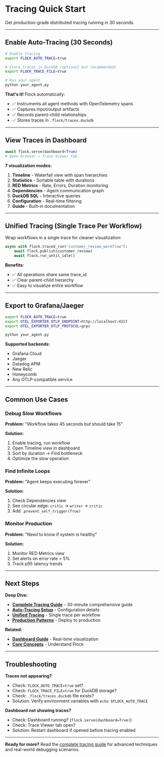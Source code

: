 # Tracing Quick Start

Get production-grade distributed tracing running in 30 seconds.

---

## Enable Auto-Tracing (30 Seconds)

```bash
# Enable tracing
export FLOCK_AUTO_TRACE=true

# Store traces in DuckDB (optional but recommended)
export FLOCK_TRACE_FILE=true

# Run your agent
python your_agent.py
```

**That's it!** Flock automatically:
- ✅ Instruments all agent methods with OpenTelemetry spans
- ✅ Captures input/output artifacts
- ✅ Records parent-child relationships
- ✅ Stores traces in `.flock/traces.duckdb`

---

## View Traces in Dashboard

```python
await flock.serve(dashboard=True)
# Open browser → Trace Viewer tab
```

**7 visualization modes:**
1. **Timeline** - Waterfall view with span hierarchies
2. **Statistics** - Sortable table with durations
3. **RED Metrics** - Rate, Errors, Duration monitoring
4. **Dependencies** - Agent communication graph
5. **DuckDB SQL** - Interactive queries
6. **Configuration** - Real-time filtering
7. **Guide** - Built-in documentation

---

## Unified Tracing (Single Trace Per Workflow)

Wrap workflows in a single trace for cleaner visualization:

```python
async with flock.traced_run("customer_review_workflow"):
    await flock.publish(customer_review)
    await flock.run_until_idle()
```

**Benefits:**
- ✅ All operations share same trace_id
- ✅ Clear parent-child hierarchy
- ✅ Easy to visualize entire workflow

---

## Export to Grafana/Jaeger

```bash
export FLOCK_AUTO_TRACE=true
export OTEL_EXPORTER_OTLP_ENDPOINT=http://localhost:4317
export OTEL_EXPORTER_OTLP_PROTOCOL=grpc

python your_agent.py
```

**Supported backends:**
- Grafana Cloud
- Jaeger
- Datadog APM
- New Relic
- Honeycomb
- Any OTLP-compatible service

---

## Common Use Cases

### Debug Slow Workflows

**Problem:** "Workflow takes 45 seconds but should take 15"

**Solution:**
1. Enable tracing, run workflow
2. Open Timeline view in dashboard
3. Sort by duration → Find bottleneck
4. Optimize the slow operation

### Find Infinite Loops

**Problem:** "Agent keeps executing forever"

**Solution:**
1. Check Dependencies view
2. See circular edge: `critic` → `writer` → `critic`
3. Add `.prevent_self_trigger(True)`

### Monitor Production

**Problem:** "Need to know if system is healthy"

**Solution:**
1. Monitor RED Metrics view
2. Set alerts on error rate > 5%
3. Track p95 latency trends

---

## Next Steps

**Deep Dive:**
- **[Complete Tracing Guide](how_to_use_tracing_effectively.md)** - 30-minute comprehensive guide
- **[Auto-Tracing Setup](auto-tracing.md)** - Configuration details
- **[Unified Tracing](unified-tracing.md)** - Single trace per workflow
- **[Production Patterns](tracing-production.md)** - Deploy to production

**Related:**
- **[Dashboard Guide](../dashboard.md)** - Real-time visualization
- **[Core Concepts](../../getting-started/concepts.md)** - Understand Flock

---

## Troubleshooting

**Traces not appearing?**
- Check: `FLOCK_AUTO_TRACE=true` set?
- Check: `FLOCK_TRACE_FILE=true` for DuckDB storage?
- Check: `.flock/traces.duckdb` file exists?
- Solution: Verify environment variables with `echo $FLOCK_AUTO_TRACE`

**Dashboard not showing traces?**
- Check: Dashboard running? (`flock.serve(dashboard=True)`)
- Check: Trace Viewer tab open?
- Solution: Restart dashboard if opened before tracing enabled

---

**Ready for more?** Read the [complete tracing guide](how_to_use_tracing_effectively.md) for advanced techniques and real-world debugging scenarios.
